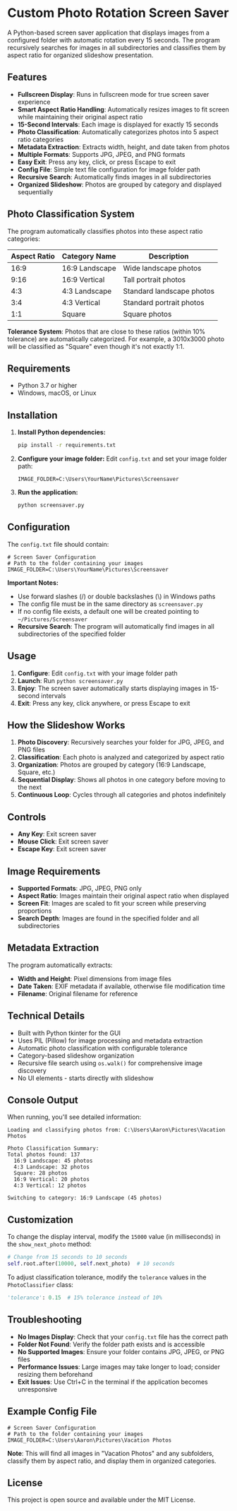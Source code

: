 # Custom Photo Rotation Screen Saver

A Python-based screen saver application that displays images from a configured folder with automatic rotation every 15 seconds. The program recursively searches for images in all subdirectories and classifies them by aspect ratio for organized slideshow presentation.

## Features

- **Fullscreen Display**: Runs in fullscreen mode for true screen saver experience
- **Smart Aspect Ratio Handling**: Automatically resizes images to fit screen while maintaining their original aspect ratio
- **15-Second Intervals**: Each image is displayed for exactly 15 seconds
- **Photo Classification**: Automatically categorizes photos into 5 aspect ratio categories
- **Metadata Extraction**: Extracts width, height, and date taken from photos
- **Multiple Formats**: Supports JPG, JPEG, and PNG formats
- **Easy Exit**: Press any key, click, or press Escape to exit
- **Config File**: Simple text file configuration for image folder path
- **Recursive Search**: Automatically finds images in all subdirectories
- **Organized Slideshow**: Photos are grouped by category and displayed sequentially

## Photo Classification System

The program automatically classifies photos into these aspect ratio categories:

| Aspect Ratio | Category Name | Description |
|--------------|---------------|-------------|
| 16:9 | 16:9 Landscape | Wide landscape photos |
| 9:16 | 16:9 Vertical | Tall portrait photos |
| 4:3 | 4:3 Landscape | Standard landscape photos |
| 3:4 | 4:3 Vertical | Standard portrait photos |
| 1:1 | Square | Square photos |

**Tolerance System**: Photos that are close to these ratios (within 10% tolerance) are automatically categorized. For example, a 3010x3000 photo will be classified as "Square" even though it's not exactly 1:1.

## Requirements

- Python 3.7 or higher
- Windows, macOS, or Linux

## Installation

1. **Install Python dependencies:**
   ```bash
   pip install -r requirements.txt
   ```

2. **Configure your image folder:**
   Edit `config.txt` and set your image folder path:
   ```
   IMAGE_FOLDER=C:\Users\YourName\Pictures\Screensaver
   ```

3. **Run the application:**
   ```bash
   python screensaver.py
   ```

## Configuration

The `config.txt` file should contain:
```
# Screen Saver Configuration
# Path to the folder containing your images
IMAGE_FOLDER=C:\Users\YourName\Pictures\Screensaver
```

**Important Notes:**
- Use forward slashes (/) or double backslashes (\\) in Windows paths
- The config file must be in the same directory as `screensaver.py`
- If no config file exists, a default one will be created pointing to `~/Pictures/Screensaver`
- **Recursive Search**: The program will automatically find images in all subdirectories of the specified folder

## Usage

1. **Configure**: Edit `config.txt` with your image folder path
2. **Launch**: Run `python screensaver.py`
3. **Enjoy**: The screen saver automatically starts displaying images in 15-second intervals
4. **Exit**: Press any key, click anywhere, or press Escape to exit

## How the Slideshow Works

1. **Photo Discovery**: Recursively searches your folder for JPG, JPEG, and PNG files
2. **Classification**: Each photo is analyzed and categorized by aspect ratio
3. **Organization**: Photos are grouped by category (16:9 Landscape, Square, etc.)
4. **Sequential Display**: Shows all photos in one category before moving to the next
5. **Continuous Loop**: Cycles through all categories and photos indefinitely

## Controls

- **Any Key**: Exit screen saver
- **Mouse Click**: Exit screen saver  
- **Escape Key**: Exit screen saver

## Image Requirements

- **Supported Formats**: JPG, JPEG, PNG only
- **Aspect Ratio**: Images maintain their original aspect ratio when displayed
- **Screen Fit**: Images are scaled to fit your screen while preserving proportions
- **Search Depth**: Images are found in the specified folder and all subdirectories

## Metadata Extraction

The program automatically extracts:
- **Width and Height**: Pixel dimensions from image files
- **Date Taken**: EXIF metadata if available, otherwise file modification time
- **Filename**: Original filename for reference

## Technical Details

- Built with Python tkinter for the GUI
- Uses PIL (Pillow) for image processing and metadata extraction
- Automatic photo classification with configurable tolerance
- Category-based slideshow organization
- Recursive file search using `os.walk()` for comprehensive image discovery
- No UI elements - starts directly with slideshow

## Console Output

When running, you'll see detailed information:
```
Loading and classifying photos from: C:\Users\Aaron\Pictures\Vacation Photos

Photo Classification Summary:
Total photos found: 137
  16:9 Landscape: 45 photos
  4:3 Landscape: 32 photos
  Square: 28 photos
  16:9 Vertical: 20 photos
  4:3 Vertical: 12 photos

Switching to category: 16:9 Landscape (45 photos)
```

## Customization

To change the display interval, modify the `15000` value (in milliseconds) in the `show_next_photo` method:

```python
# Change from 15 seconds to 10 seconds
self.root.after(10000, self.next_photo)  # 10 seconds
```

To adjust classification tolerance, modify the `tolerance` values in the `PhotoClassifier` class:

```python
'tolerance': 0.15  # 15% tolerance instead of 10%
```

## Troubleshooting

- **No Images Display**: Check that your `config.txt` file has the correct path
- **Folder Not Found**: Verify the folder path exists and is accessible
- **No Supported Images**: Ensure your folder contains JPG, JPEG, or PNG files
- **Performance Issues**: Large images may take longer to load; consider resizing them beforehand
- **Exit Issues**: Use Ctrl+C in the terminal if the application becomes unresponsive

## Example Config File

```
# Screen Saver Configuration
# Path to the folder containing your images
IMAGE_FOLDER=C:\Users\Aaron\Pictures\Vacation Photos
```

**Note**: This will find all images in "Vacation Photos" and any subfolders, classify them by aspect ratio, and display them in organized categories.

## License

This project is open source and available under the MIT License.

